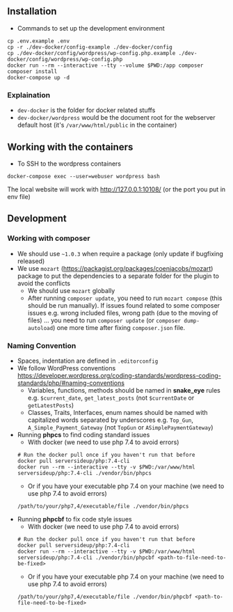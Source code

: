 ## Installation
- Commands to set up the development environment
```shell script
cp .env.example .env
cp -r ./dev-docker/config-example ./dev-docker/config
cp ./dev-docker/config/wordpress/wp-config.php.example ./dev-docker/config/wordpress/wp-config.php
docker run --rm --interactive --tty --volume $PWD:/app composer composer install
docker-compose up -d
```
### Explaination
- `dev-docker` is the folder for docker related stuffs
- `dev-docker/wordpress` would be the document root for the webserver default host (it's `/var/www/html/public` in the container)

## Working with the containers
- To SSH to the wordpress containers
```
docker-compose exec --user=webuser wordpress bash
```

The local website will work with http://127.0.0.1:10108/ (or the port you put in env file)

## Development
### Working with composer
- We should use `~1.0.3` when require a package (only update if bugfixing released)
- We use `mozart` (https://packagist.org/packages/coenjacobs/mozart) package to put the dependencies to a separate folder for the plugin to avoid the conflicts
  - We should use `mozart` globally
  - After running `composer update`, you need to run `mozart compose` (this should be run manually). If issues found related to some composer issues e.g. wrong included files, wrong path (due to the moving of files) ... you need to run `composer update` (or `composer dump-autoload`) one more time after fixing `composer.json` file.
### Naming Convention
- Spaces, indentation are defined in `.editorconfig`
- We follow WordPress conventions https://developer.wordpress.org/coding-standards/wordpress-coding-standards/php/#naming-conventions
	- Variables, functions, methods should be named in **snake_eye** rules e.g. `$current_date`, `get_latest_posts` (not `$currentDate` or `getLatestPosts`)
	- Classes, Traits, Interfaces, enum names should be named with capitalized words separated by underscores e.g. `Top_Gun`, `A_Simple_Payment_Gateway` (not `TopGun` or `ASimplePaymentGateway`)
- Running **phpcs** to find coding standard issues
	- With docker (we need to use php 7.4 to avoid errors)
	```shell script
	# Run the docker pull once if you haven't run that before
	docker pull serversideup/php:7.4-cli
	docker run --rm --interactive --tty -v $PWD:/var/www/html serversideup/php:7.4-cli ./vendor/bin/phpcs
	```
	- Or if you have your executable php 7.4 on your machine (we need to use php 7.4 to avoid errors)
	```shell script
	/path/to/your/php7,4/executable/file ./vendor/bin/phpcs
	```
- Running **phpcbf** to fix code style issues
	- With docker (we need to use php 7.4 to avoid errors)
	```shell script
	# Run the docker pull once if you haven't run that before
	docker pull serversideup/php:7.4-cli
	docker run --rm --interactive --tty -v $PWD:/var/www/html serversideup/php:7.4-cli ./vendor/bin/phpcbf <path-to-file-need-to-be-fixed>
	```
	- Or if you have your executable php 7.4 on your machine (we need to use php 7.4 to avoid errors)
	```shell script
	/path/to/your/php7,4/executable/file ./vendor/bin/phpcbf <path-to-file-need-to-be-fixed>
	```
